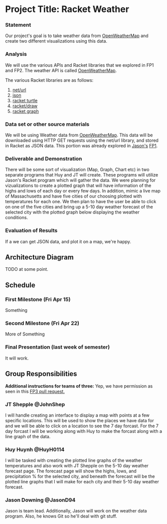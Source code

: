 # Project Title: Racket Weather

### Statement
Our project's goal is to take weather data from  [OpenWeatherMap](http://openweathermap.org/) and create two different visualizations using this data.

### Analysis
We will use the various APIs and Racket libraries that we explored in FP1 and FP2. The weather API is called  [OpenWeatherMap](http://openweathermap.org/). 

The various Racket libraries are as follows:
1. [net/url](https://docs.racket-lang.org/net/url.html)
2. [json](https://docs.racket-lang.org/json/)
3. [racket turtle](https://docs.racket-lang.org/racket_turtle/index.html)
4. [racket/draw](https://docs.racket-lang.org/draw/index.html)
5. [racket graph](https://stchang.github.io/graph/graph.html)

### Data set or other source materials
We will be using Weather data from [OpenWeatherMap](http://openweathermap.org/). This data will be downloaded using HTTP GET requests using the net/url library, and stored in Racket as JSON data. This portion was already explored in [Jason's](https://github.com/JasonD94) [FP1](https://github.com/JasonD94/FP1).

### Deliverable and Demonstration
There will be some sort of visualization (Map, Graph, Chart etc) in two separate programs that Huy and JT will create. These programs will utilize Jason's Racket program which will gather the data.
We were planning for vizualizations to create a plotted graph that will have information of the highs and lows of each day or every few days. In addition, mimic a live map of Massachusetts and have five cities of our choosing plotted with temperatures for each one. We then plan to have the user be able to click on one of the five cities and bring up a 5-10 day weather forecast of the selected city with the plotted graph below displaying the weather conditions. 

### Evaluation of Results
If a we can get JSON data, and plot it on a map, we're happy.

## Architecture Diagram
TODO at some point.

## Schedule

### First Milestone (Fri Apr 15)
Something

### Second Milestone (Fri Apr 22)
More of Something

### Final Presentation (last week of semester)
It will work.

## Group Responsibilities

**Additional instructions for teams of three:** 
Yep, we have permission as seen in this [FP3 pull request.](https://github.com/oplS16projects/FP3/pull/12)

### JT Shepple @JohnShep
I will handle creating an interface to display a map with points at a few specific locations. This will be used to show the places we have data for and we will be able to click on a location to see the 7 day forcast. For the 7 day forcast I will be working along with Huy to make the forcast along with a line graph of the data.

### Huy Huynh @HuyH0114
I will be tasked with creating the plotted line graphs of the weather temperatures and also work with JT Shepple on the 5-10 day weather forecast page. The forecast page will show the highs, lows, and precipitation % for the selected city, and beneath the forecast will be the plotted line graphs that I will make for each city and their 5-10 day weather forecast. 

### Jason Downing @JasonD94
Jason is team lead. Additionally, Jason will work on the weather data program. Also, he knows Git so he'll deal with git stuff.
